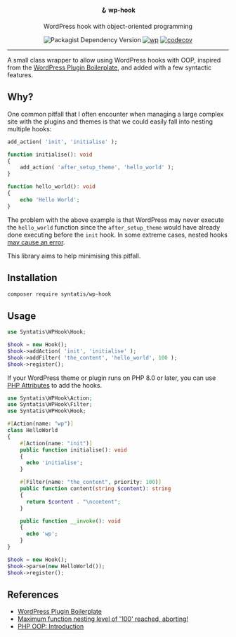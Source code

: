 <div align="center">
  <strong>🪝 wp-hook</strong>
  <p>WordPress hook with object-oriented programming</p>

  ![Packagist Dependency Version](https://img.shields.io/packagist/dependency-v/syntatis/wp-hook/php?color=%237A86B8) [![wp](https://github.com/syntatis/wp-hook/actions/workflows/wp.yml/badge.svg)](https://github.com/syntatis/wp-hook/actions/workflows/wp.yml) [![codecov](https://codecov.io/gh/syntatis/wp-hook/graph/badge.svg?token=04HZ3BRM19)](https://codecov.io/gh/syntatis/wp-hook)
</div>

---

A small class wrapper to allow using WordPress hooks with OOP, inspired from the [WordPress Plugin Boilerplate](https://wppb.me/), and added with a few syntactic features.

## Why?

One common pitfall that I often encounter when managing a large complex site with the plugins and themes is that we could easily fall into nesting multiple hooks:

```php
add_action( 'init', 'initialise' );

function initialise(): void
{
	add_action( 'after_setup_theme', 'hello_world' );
}

function hello_world(): void
{
    echo 'Hello World';
}
```

The problem with the above example is that WordPress may never execute the `hello_world` function since the `after_setup_theme` would have already done executing before the `init` hook. In some extreme cases, nested hooks [may cause an error](https://wordpress.stackexchange.com/questions/147505/wp-insert-posts-fatal-error-maximum-function-nesting-level-of-100-reached-ab).

This library aims to help minimising this pitfall.

## Installation

```sh
composer require syntatis/wp-hook
```

## Usage

```php
use Syntatis\WPHook\Hook;

$hook = new Hook();
$hook->addAction( 'init', 'initialise' );
$hook->addFilter( 'the_content', 'hello_world', 100 );
$hook->register();
```

If your WordPress theme or plugin runs on PHP 8.0 or later, you can use [PHP Attributes](https://www.php.net/manual/en/language.attributes.overview.php) to add the hooks.

```php
use Syntatis\WPHook\Action;
use Syntatis\WPHook\Filter;
use Syntatis\WPHook\Hook;

#[Action(name: "wp")]
class HelloWorld
{
    #[Action(name: "init")]
    public function initialise(): void
    {
      echo 'initialise';
    }

    #[Filter(name: "the_content", priority: 100)]
    public function content(string $content): string
    {
      return $content . "\ncontent";
    }

    public function __invoke(): void
    {
      echo 'wp';
    }
}

$hook = new Hook();
$hook->parse(new HelloWorld());
$hook->register();
```

## References

- [WordPress Plugin Boilerplate](https://wppb.me/)
- [Maximum function nesting level of '100' reached, aborting!](https://wordpress.stackexchange.com/questions/147505/wp-insert-posts-fatal-error-maximum-function-nesting-level-of-100-reached-ab)
- [PHP OOP: Introduction](https://phptherightway.com/#object-oriented-programming)
